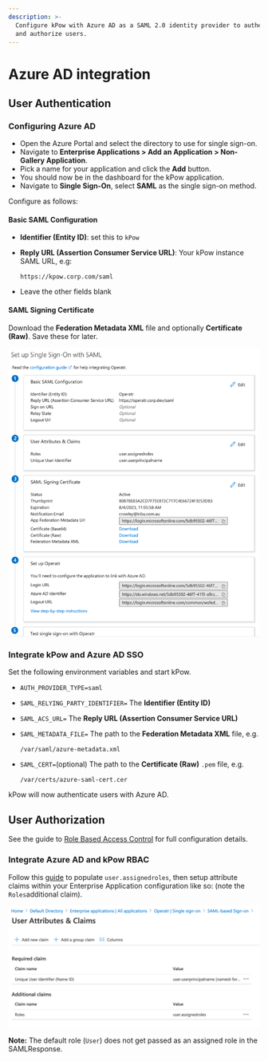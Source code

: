 ```yaml
---
description: >-
  Configure kPow with Azure AD as a SAML 2.0 identity provider to authenticate
  and authorize users.
---
```


# Azure AD integration

## User Authentication

### Configuring Azure AD

* Open the Azure Portal and select the directory to use for single sign-on.
* Navigate to **Enterprise Applications &gt; Add an Application &gt; Non-Gallery Application**.
* Pick a name for your application and click the **Add** button.
* You should now be in the dashboard for the kPow application.
* Navigate to **Single Sign-On**, select **SAML** as the single sign-on method.

Configure as follows:

#### Basic SAML Configuration

* **Identifier \(Entity ID\)**: set this to `kPow`
* **Reply URL \(Assertion Consumer Service URL\)**: Your kPow instance SAML URL, e.g:

  ```text
  https://kpow.corp.com/saml
  ```

* Leave the other fields blank

#### SAML Signing Certificate

Download the **Federation Metadata XML** file and optionally **Certificate \(Raw\)**. Save these for later.

![](../../.gitbook/assets/azure-ad.png)

### Integrate kPow and Azure AD SSO

Set the following environment variables and start kPow.

* `AUTH_PROVIDER_TYPE=saml`
* `SAML_RELYING_PARTY_IDENTIFIER=` The **Identifier \(Entity ID\)**
* `SAML_ACS_URL=` The **Reply URL \(Assertion Consumer Service URL\)**
* `SAML_METADATA_FILE=` The path to the **Federation Metadata XML** file, e.g.

  ```text
  /var/saml/azure-metadata.xml
  ```

* `SAML_CERT=`\(optional\) The path to the **Certificate \(Raw\)** `.pem` file, e.g.

  ```text
  /var/certs/azure-saml-cert.cer
  ```

kPow will now authenticate users with Azure AD.

## User Authorization

See the guide to [Role Based Access Control](../../user-authorization/role-based-access-control.md) for full configuration details.

### Integrate Azure AD and kPow RBAC

Follow this [guide](https://docs.microsoft.com/en-us/azure/active-directory/develop/active-directory-enterprise-app-role-management) to populate `user.assignedroles`, then setup attribute claims within your Enterprise Application configuration like so: \(note the `Roles`additional claim\).

![](../../.gitbook/assets/azure-attribute-claims.png)

**Note:** The default role \(`User`\) does not get passed as an assigned role in the SAMLResponse.

